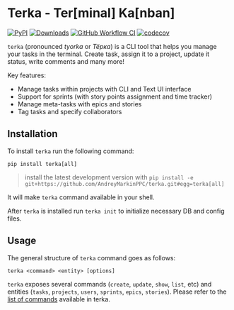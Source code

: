 # Terka - Ter[minal] Ka[nban]
[![PyPI](https://img.shields.io/pypi/v/terka?logo=pypi&logoColor=white&style=flat-square)](https://pypi.org/project/terka)
[![Downloads](https://static.pepy.tech/badge/terka)](https://pypi.org/project/terka)
[![GitHub Workflow CI](https://img.shields.io/github/actions/workflow/status/AndreyMarkinPPC/terka/pytest.yml?branch=main&label=pytest&logo=python&logoColor=white&style=flat-square)](https://github.com/AndreyMarkinPPC/terka/actions/workflows/pytest.yml?branch=main)
[![codecov](https://codecov.io/gh/AndreyMarkinPPC/terka/graph/badge.svg?token=UIL7GKUVHN)](https://codecov.io/gh/AndreyMarkinPPC/terka)


`terka` (pronounced *tyorka* or *Тёрка*) is a CLI tool that helps you manage your tasks
in the terminal. Create task, assign it to a project, update it status, write
comments and many more!

Key features:
* Manage tasks within projects with CLI and Text UI interface
* Support for sprints (with story points assignment and time tracker)
* Manage meta-tasks with epics and stories
* Tag tasks and specify collaborators

## Installation

To install `terka` run the following command:

`pip install terka[all]`
> install the latest development version with `pip install -e git+https://github.com/AndreyMarkinPPC/terka.git#egg=terka[all]`

It will make `terka` command available in your shell.

After `terka` is installed run `terka init` to initialize necessary DB and
config files.

## Usage

The general structure of `terka` command goes as follows:

`terka <command> <entity> [options]`

`terka` exposes several commands (`create`, `update`, `show`, `list`, etc)
and entities (`tasks`, `projects`, `users`, `sprints`, `epics`, `stories`).
Please refer to the [list of commands](docs/command_examples.md) available in terka.
